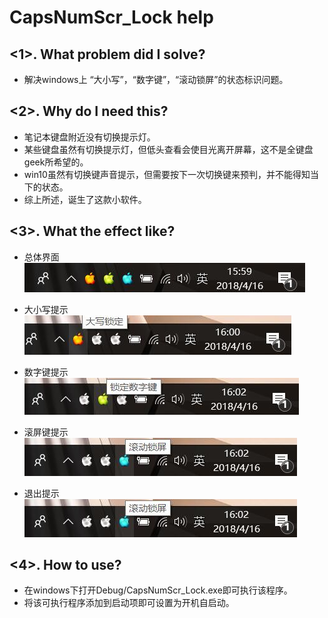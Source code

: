 CapsNumScr_Lock help
====================

<1>. What problem did I solve?
------------------------------
* 解决windows上 “大小写”，“数字键”，“滚动锁屏”的状态标识问题。

<2>. Why do I need this?
------------------------
* 笔记本键盘附近没有切换提示灯。
* 某些键盘虽然有切换提示灯，但低头查看会使目光离开屏幕，这不是全键盘geek所希望的。
* win10虽然有切换键声音提示，但需要按下一次切换键来预判，并不能得知当下的状态。
* 综上所述，诞生了这款小软件。

<3>. What the effect like?
--------------------------
* 总体界面 <br/>
![picture not found!](/ScreenShots/show.jpg)

* 大小写提示 <br/>
![picture not found!](/ScreenShots/Caps_Lock.jpg)

* 数字键提示 <br/>
![picture not found!](/ScreenShots/Num_Lock.jpg)

* 滚屏键提示 <br/>
![picture not found!](/ScreenShots/Scr_Lock.jpg)

* 退出提示 <br/>
![picture not found!](/ScreenShots/Scr_Lock.jpg)

<4>. How to use?
----------------
* 在windows下打开Debug/CapsNumScr_Lock.exe即可执行该程序。
* 将该可执行程序添加到启动项即可设置为开机自启动。
